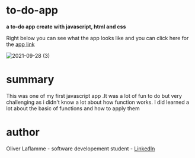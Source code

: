 # to-do-app

**a to-do app create with javascript, html and css**

Right below you can see what the app looks like and you can click here for the [app link](https://brave-mccarthy-5d0e87.netlify.app/?)

![2021-09-28 (3)](https://user-images.githubusercontent.com/89362573/135211536-330bd35c-8282-42e3-8b79-477e12b5f5bb.png)

# summary
This was one of my first javascript app .It was a lot of fun to do but very challenging as i didn't know a lot  about how function works.
I did learned a lot about the basic of functions and how to apply them

# author 

Oliver Laflamme - software developement student - [LinkedIn](https://www.linkedin.com/in/oliver-laflamme-456859209/)


